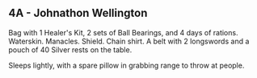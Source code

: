 ## 4A - Johnathon Wellington 

Bag with 1 Healer's Kit, 2 sets of Ball Bearings, and 4 days of rations. Waterskin. Manacles. Shield. Chain shirt. A belt with 2 longswords and a pouch of 40 Silver rests on the table. 

Sleeps lightly, with a spare pillow in grabbing range to throw at people.

  
